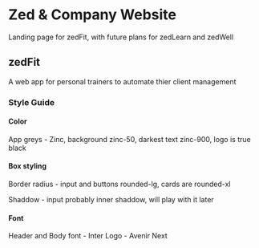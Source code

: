 # Zed & Company Website

Landing page for zedFit, with future plans for zedLearn and zedWell

## zedFit
A web app for personal trainers to automate thier client management

### Style Guide

#### Color
App greys - Zinc, background zinc-50, darkest text zinc-900, logo is true black

#### Box styling
Border radius - input and buttons rounded-lg, cards are rounded-xl

Shaddow - input probably inner shaddow, will play with it later

#### Font
Header and Body font - Inter
Logo - Avenir Next


